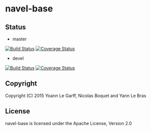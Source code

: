 navel-base
==========

Status
------

- master

[![Build Status](https://travis-ci.org/Navel-IT/navel-base.svg?branch=master)](https://travis-ci.org/Navel-IT/navel-base?branch=master)
[![Coverage Status](https://coveralls.io/repos/github/Navel-IT/navel-base/badge.svg?branch=master)](https://coveralls.io/github/Navel-IT/navel-base?branch=master)

- devel

[![Build Status](https://travis-ci.org/Navel-IT/navel-base.svg?branch=devel)](https://travis-ci.org/Navel-IT/navel-base?branch=devel)
[![Coverage Status](https://coveralls.io/repos/github/Navel-IT/navel-base/badge.svg?branch=devel)](https://coveralls.io/github/Navel-IT/navel-base?branch=devel)

Copyright
---------

Copyright (C) 2015 Yoann Le Garff, Nicolas Boquet and Yann Le Bras

License
-------

navel-base is licensed under the Apache License, Version 2.0
